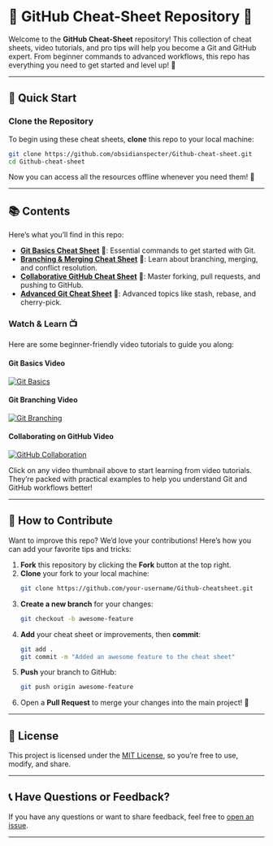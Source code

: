 # 🎉 GitHub Cheat-Sheet Repository 📘

Welcome to the **GitHub Cheat-Sheet** repository! This collection of cheat sheets, video tutorials, and pro tips will help you become a Git and GitHub expert. From beginner commands to advanced workflows, this repo has everything you need to get started and level up! 🚀

---

## 🚀 Quick Start

### Clone the Repository

To begin using these cheat sheets, **clone** this repo to your local machine:

```bash
git clone https://github.com/obsidianspecter/Github-cheat-sheet.git
cd Github-cheat-sheet
```

Now you can access all the resources offline whenever you need them! 🎉

---

## 📚 Contents

Here’s what you’ll find in this repo:

- **[Git Basics Cheat Sheet](Git-Basics.md)** 🐣: Essential commands to get started with Git.
- **[Branching & Merging Cheat Sheet](Branching-and-Merging.md)** 🌲: Learn about branching, merging, and conflict resolution.
- **[Collaborative GitHub Cheat Sheet](Collaborative-GitHub.md)** 🤝: Master forking, pull requests, and pushing to GitHub.
- **[Advanced Git Cheat Sheet](Advanced-Git.md)** 🎩: Advanced topics like stash, rebase, and cherry-pick.

### Watch & Learn 📺

Here are some beginner-friendly video tutorials to guide you along:

#### Git Basics Video
[![Git Basics](https://img.youtube.com/vi/8JJ101D3knE/0.jpg)](https://www.youtube.com/watch?v=8JJ101D3knE)

#### Git Branching Video
[![Git Branching](https://img.youtube.com/vi/izxWj3h0u5Q/0.jpg)](https://www.youtube.com/watch?v=izxWj3h0u5Q)

#### Collaborating on GitHub Video
[![GitHub Collaboration](https://img.youtube.com/vi/oFYyTZwMyAg/0.jpg)](https://www.youtube.com/watch?v=oFYyTZwMyAg)

Click on any video thumbnail above to start learning from video tutorials. They’re packed with practical examples to help you understand Git and GitHub workflows better!

---

## 🤝 How to Contribute

Want to improve this repo? We’d love your contributions! Here’s how you can add your favorite tips and tricks:

1. **Fork** this repository by clicking the **Fork** button at the top right.
2. **Clone** your fork to your local machine:
   ```bash
   git clone https://github.com/your-username/Github-cheatsheet.git
   ```
3. **Create a new branch** for your changes:
   ```bash
   git checkout -b awesome-feature
   ```
4. **Add** your cheat sheet or improvements, then **commit**:
   ```bash
   git add .
   git commit -m "Added an awesome feature to the cheat sheet"
   ```
5. **Push** your branch to GitHub:
   ```bash
   git push origin awesome-feature
   ```
6. Open a **Pull Request** to merge your changes into the main project! 🎉

---

## 🧾 License

This project is licensed under the [MIT License](LICENSE), so you’re free to use, modify, and share.

---

## 📞 Have Questions or Feedback?

If you have any questions or want to share feedback, feel free to [open an issue](https://github.com/obsidianspecter/Github-cheatsheet/issues). 

---
